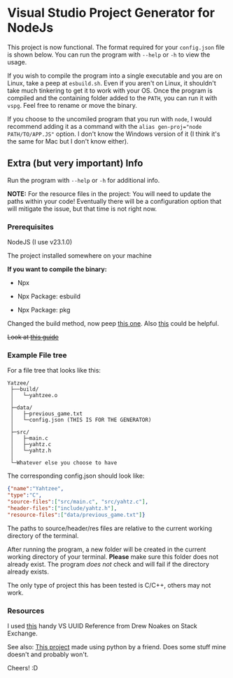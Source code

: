 # Visual Studio Project Generator for NodeJs

This project is now functional. The format required for your `config.json` file is shown below.
You can run the program with `--help` or `-h` to view the usage.

If you wish to compile the program into a single executable and you are on Linux, take a peep at `esbuild.sh`. Even if you aren't on Linux, it shouldn't take much tinkering to get it to work with your OS. Once the program is compiled and the containing folder added to the `PATH`, you can run it with `vspg`. Feel free to rename or move the binary.

If you choose to the uncomiled program that you run with `node`, I would recommend adding it as a command with the `alias gen-proj="node PATH/TO/APP.JS"` option. I don't know the Windows version of it (I think it's the same for Mac but I don't know either).

## Extra (but very important) Info

Run the program with `--help` or `-h` for additional info.

**NOTE:** For the resource files in the project: You will need to update the paths within your code! Eventually there will be a configuration option that will mitigate the issue, but that time is not right now.

### Prerequisites

NodeJS (I use v23.1.0)

The project installed somewhere on your machine

**If you want to compile the binary:**

- Npx

- Npx Package: esbuild

- Npx Package: pkg

Changed the build method, now peep [this one](https://dev.to/midnqp/bundling-nodejs-into-single-executable-binary-l3g).
Also [this](https://www.npmjs.com/package/pkg/v/3.0.5) could be helpful.

~~Look at [this guide](https://nodejs.org/api/single-executable-applications.html)~~

### Example File tree

For a file tree that looks like this:

```plain
Yatzee/
 ├──build/
 │   └─yahtzee.o
 │
 ├─data/
 │   ├─previous_game.txt
 │   └─config.json (THIS IS FOR THE GENERATOR)
 │
 ├─src/
 │   ├─main.c
 │   ├─yahtz.c
 │   └─yahtz.h
 │
 └─Whatever else you choose to have
```

The corresponding config.json should look like:

```json
{"name":"Yahtzee",
"type":"C",
"source-files":["src/main.c", "src/yahtz.c"],
"header-files":["include/yahtz.h"],
"resource-files":["data/previous_game.txt"]}
```

The paths to source/header/res files are relative to the current working directory of the terminal.

After running the program, a new folder will be created in the current working directory of your terminal. **Please** make sure this folder does not already exist. The program *does not* check and will fail if the directory already exists.

The only type of project this has been tested is C/C++, others may not work.

### Resources

I used [this](https://stackoverflow.com/questions/10802198/visual-studio-project-type-guids) handy VS UUID Reference from Drew Noakes on Stack Exchange.

See also: [This project](https://github.com/TheTerrarian03/VisualStudioTools) made using python by a friend.
Does some stuff mine doesn't and probably won't.

Cheers! :D

